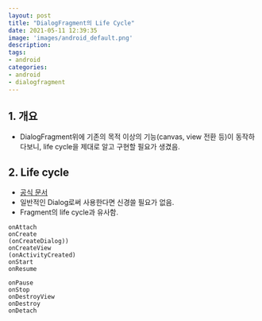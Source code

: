 ```yaml
---
layout: post
title: "DialogFragment의 Life Cycle"
date: 2021-05-11 12:39:35
image: 'images/android_default.png'
description:
tags:
- android
categories:
- android
- dialogfragment
---
```

## 1. 개요
- DialogFragment위에 기존의 목적 이상의 기능(canvas, view 전환 등)이 동작하다보니, life cycle을 제대로 알고 구현할 필요가 생겼음.

## 2. Life cycle
- [공식 문서](!https://developer.android.com/reference/android/app/DialogFragment#Lifecycle)
- 일반적인 Dialog로써 사용한다면 신경쓸 필요가 없음.
- Fragment의 life cycle과 유사함.

```
onAttach
onCreate
(onCreateDialog))
onCreateView
(onActivityCreated)
onStart
onResume
```

```
onPause
onStop
onDestroyView
onDestroy
onDetach
```